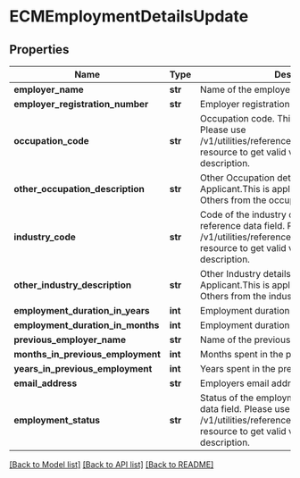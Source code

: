 # ECMEmploymentDetailsUpdate

## Properties
Name | Type | Description | Notes
------------ | ------------- | ------------- | -------------
**employer_name** | **str** | Name of the employer. | [optional] 
**employer_registration_number** | **str** | Employer registration number | [optional] 
**occupation_code** | **str** | Occupation code. This is a reference data field. Please use /v1/utilities/referenceData/{occupationCode} resource to get valid value of this field with description. | [optional] 
**other_occupation_description** | **str** | Other Occupation details entered by the Applicant.This is applicable if Applicant selects Others from the occupation Code drop down | [optional] 
**industry_code** | **str** | Code of the industry of employment. This is a reference data field. Please use /v1/utilities/referenceData/{industryCode} resource to get valid value of this field with description. | [optional] 
**other_industry_description** | **str** | Other Industry details entered by the Applicant.This is applicable if Applicant selects Others from the industry code drop down | [optional] 
**employment_duration_in_years** | **int** | Employment duration in years | [optional] 
**employment_duration_in_months** | **int** | Employment duration in months | [optional] 
**previous_employer_name** | **str** | Name of the previous employer. | [optional] 
**months_in_previous_employment** | **int** | Months spent in the previous employment | [optional] 
**years_in_previous_employment** | **int** | Years spent in the previous employment | [optional] 
**email_address** | **str** | Employers email address | [optional] 
**employment_status** | **str** | Status of the employment.This is a reference data field. Please use /v1/utilities/referenceData/{employmentStatus} resource to get valid value of this field with description. | [optional] 

[[Back to Model list]](../README.md#documentation-for-models) [[Back to API list]](../README.md#documentation-for-api-endpoints) [[Back to README]](../README.md)


